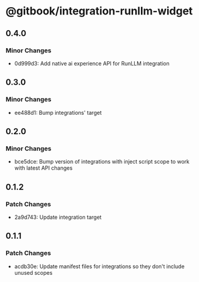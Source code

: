 # @gitbook/integration-runllm-widget

## 0.4.0

### Minor Changes

- 0d999d3: Add native ai experience API for RunLLM integration

## 0.3.0

### Minor Changes

- ee488d1: Bump integrations' target

## 0.2.0

### Minor Changes

- bce5dce: Bump version of integrations with inject script scope to work with latest API changes

## 0.1.2

### Patch Changes

- 2a9d743: Update integration target

## 0.1.1

### Patch Changes

- acdb30e: Update manifest files for integrations so they don't include unused scopes
